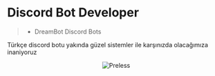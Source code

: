 # Discord Bot Developer

> - DreamBot Discord Bots

Türkçe discord botu yakında güzel sistemler ile karşınızda olacağımıza inaniyoruz


<p align="center"><img src="https://github-readme-stats.vercel.app/api?username=whitskin&bg_color=30,e96443,904e95&title_color=fff&text_color=fff"" alt="Preless" /></p>


